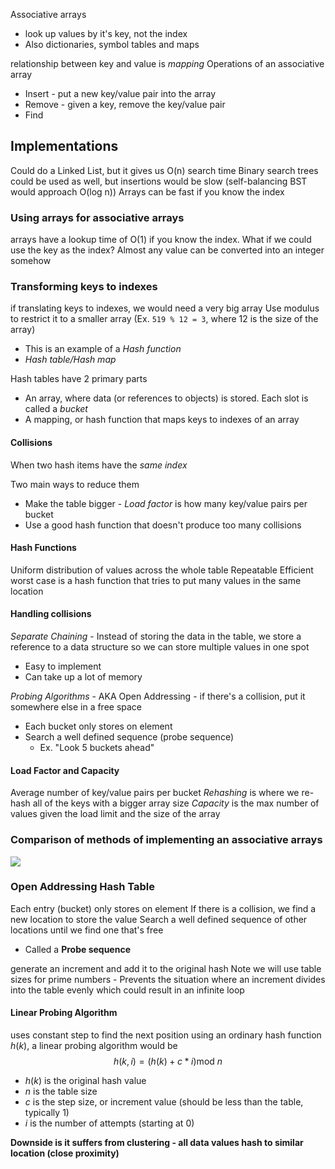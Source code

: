 Associative arrays
- look up values by it's key, not the index
- Also dictionaries, symbol tables and maps

relationship between key and value is *mapping*
Operations of an associative array
- Insert - put a new key/value pair into the array
- Remove - given a key, remove the key/value pair
- Find

## Implementations
Could do a Linked List, but it gives us O(n) search time
Binary search trees could be used as well, but insertions would be slow (self-balancing BST would approach O(log n))
Arrays can be fast if you know the index

### Using arrays for associative arrays
arrays have a lookup time of O(1) if you know the index. What if we could use the key as the index? Almost any value can be converted into an integer somehow

### Transforming keys to indexes
if translating keys to indexes, we would need a very big array
Use modulus to restrict it to a smaller array (Ex. `519 % 12 = 3`, where 12 is the size of the array)
- This is an example of a *Hash function*
- *Hash table/Hash map*

Hash tables have 2 primary parts
- An array, where data (or references to objects) is stored. Each slot is called a *bucket*
- A mapping, or hash function that maps keys to indexes of an array

#### Collisions
When two hash items have the *same index*

Two main ways to reduce them
- Make the table bigger - *Load factor* is how many key/value pairs per bucket
- Use a good hash function that doesn't produce too many collisions

#### Hash Functions
Uniform distribution of values across the whole table
Repeatable
Efficient
worst case is a hash function that tries to put many values in the same location

#### Handling collisions
*Separate Chaining* - Instead of storing the data in the table, we store a reference to a data structure so we can store multiple values in one spot
- Easy to implement
- Can take up a lot of memory

*Probing Algorithms* - AKA Open Addressing - if there's a collision, put it somewhere else in a free space
- Each bucket only stores on element
- Search a well defined sequence (probe sequence) 
	- Ex. "Look 5 buckets ahead"

#### Load Factor and Capacity
Average number of key/value pairs per bucket
*Rehashing* is where we re-hash all of the keys with a bigger array size
*Capacity* is the max number of values given the load limit and the size of the array

### Comparison of methods of implementing an associative arrays
![](Pasted%20image%2020241009114112.png)

### Open Addressing Hash Table
Each entry (bucket) only stores on element
If there is a collision, we find a new location to store the value
Search a well defined sequence of other locations until we find one that's free
- Called a **Probe sequence**

generate an increment and add it to the original hash
Note we will use table sizes for prime numbers - Prevents the situation where an increment divides into the table evenly which could result in an infinite loop

#### Linear Probing Algorithm
uses constant step to find the next position
using an ordinary hash function $h(k)$, a linear probing algorithm would be
$$
h(k, i) = (h(k) + c * i) \text {mod } n
$$
- $h(k)$ is the original hash value
- $n$ is the table size
- $c$ is the step size, or increment value (should be less than the table, typically 1)
- $i$ is the number of attempts (starting at 0)

**Downside is it suffers from clustering - all data values hash to similar location (close proximity)**

